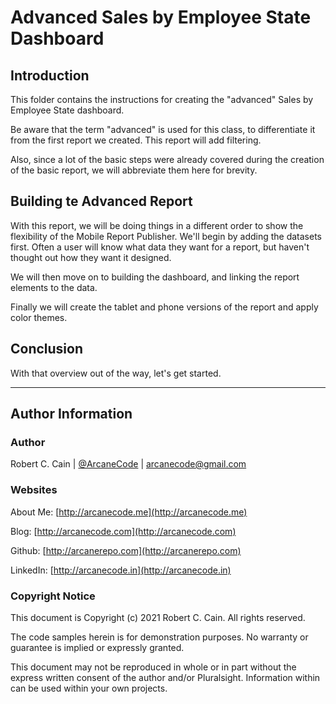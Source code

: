 # Advanced Sales by Employee State Dashboard

## Introduction

This folder contains the instructions for creating the "advanced" Sales by Employee State dashboard.

 Be aware that the term "advanced" is used for this class, to differentiate it from the first report we created. This report will add filtering.

Also, since a lot of the basic steps were already covered during the creation of the basic report, we will abbreviate them here for brevity.

## Building te Advanced Report

With this report, we will be doing things in a different order to show the flexibility of the Mobile Report Publisher. We'll begin by adding the datasets first. Often a user will know what data they want for a report, but haven't thought out how they want it designed.

We will then move on to building the dashboard, and linking the report elements to the data.

Finally we will create the tablet and phone versions of the report and apply color themes.

## Conclusion

With that overview out of the way, let's get started.

---

## Author Information

### Author

Robert C. Cain | [@ArcaneCode](https://twitter.com/arcanecode) | arcanecode@gmail.com

### Websites

About Me: [http://arcanecode.me](http://arcanecode.me)

Blog: [http://arcanecode.com](http://arcanecode.com)

Github: [http://arcanerepo.com](http://arcanerepo.com)

LinkedIn: [http://arcanecode.in](http://arcanecode.in)

### Copyright Notice

This document is Copyright (c) 2021 Robert C. Cain. All rights reserved.

The code samples herein is for demonstration purposes. No warranty or guarantee is implied or expressly granted.

This document may not be reproduced in whole or in part without the express written consent of the author and/or Pluralsight. Information within can be used within your own projects.
